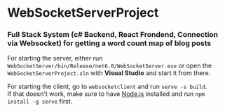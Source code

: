 # WebSocketServerProject
### Full Stack System (c# Backend, React Frondend, Connection via Websocket) for getting a word count map of blog posts

For starting the server, either run `WebSocketServer/bin/Release/net6.0/WebSocketServer.exe` or open the `WebSocketServerProject.sln` with **Visual Studio** and start it from there.

For starting the client, go to `websocketclient` and run `serve -s build`.\
If that doesn't work, make sure to have [Node.js](https://nodejs.org/en) installed and run `npm install -g serve` first.
